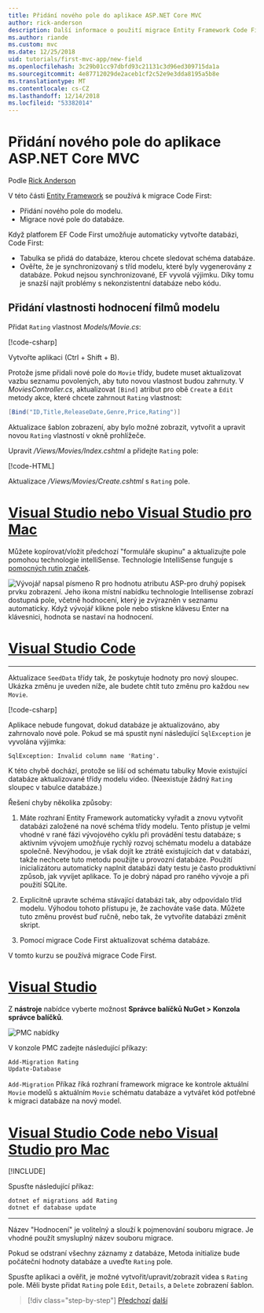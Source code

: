 ```yaml
---
title: Přidání nového pole do aplikace ASP.NET Core MVC
author: rick-anderson
description: Další informace o použití migrace Entity Framework Code First pro přidání nového pole do modelu a migrovat tuto změnu do databáze.
ms.author: riande
ms.custom: mvc
ms.date: 12/25/2018
uid: tutorials/first-mvc-app/new-field
ms.openlocfilehash: 3c29b01cc97dbfd93c21131c3d96ed309715da1a
ms.sourcegitcommit: 4e87712029de2aceb1cf2c52e9e3dda8195a5b8e
ms.translationtype: MT
ms.contentlocale: cs-CZ
ms.lasthandoff: 12/14/2018
ms.locfileid: "53382014"
---
```

# <a name="add-a-new-field-to-an-aspnet-core-mvc-app"></a>Přidání nového pole do aplikace ASP.NET Core MVC

Podle [Rick Anderson](https://twitter.com/RickAndMSFT)

V této části [Entity Framework](/ef/core/get-started/aspnetcore/new-db) se používá k migrace Code First:

* Přidání nového pole do modelu.
* Migrace nové pole do databáze.

Když platforem EF Code First umožňuje automaticky vytvořte databázi, Code First:

* Tabulka se přidá do databáze, kterou chcete sledovat schéma databáze.
* Ověřte, že je synchronizovaný s tříd modelu, které byly vygenerovány z databáze. Pokud nejsou synchronizované, EF vyvolá výjimku. Díky tomu je snazší najít problémy s nekonzistentní databáze nebo kódu.

## <a name="add-a-rating-property-to-the-movie-model"></a>Přidání vlastnosti hodnocení filmů modelu

Přidat `Rating` vlastnost *Models/Movie.cs*:

[!code-csharp[](~/tutorials/first-mvc-app/start-mvc/sample/MvcMovie22/Models/MovieDateRating.cs?highlight=13&name=snippet)]

Vytvořte aplikaci (Ctrl + Shift + B).

Protože jsme přidali nové pole do `Movie` třídy, budete muset aktualizovat vazbu seznamu povolených, aby tuto novou vlastnost budou zahrnuty. V *MoviesController.cs*, aktualizovat `[Bind]` atribut pro obě `Create` a `Edit` metody akce, které chcete zahrnout `Rating` vlastnost:

```csharp
[Bind("ID,Title,ReleaseDate,Genre,Price,Rating")]
   ```

Aktualizace šablon zobrazení, aby bylo možné zobrazit, vytvořit a upravit novou `Rating` vlastností v okně prohlížeče.

Upravit */Views/Movies/Index.cshtml* a přidejte `Rating` pole:

[!code-HTML[](~/tutorials/first-mvc-app/start-mvc/sample/MvcMovie22/Views/Movies/IndexGenreRating.cshtml?highlight=17,39&range=24-64)]

Aktualizace */Views/Movies/Create.cshtml* s `Rating` pole. 

<!-- VS -------------------------->
# <a name="visual-studio--visual-studio-for-mactabvisual-studiovisual-studio-mac"></a>[Visual Studio nebo Visual Studio pro Mac](#tab/visual-studio+visual-studio-mac)

Můžete kopírovat/vložit předchozí "formuláře skupinu" a aktualizujte pole pomohou technologie intelliSense. Technologie IntelliSense funguje s [pomocných rutin značek](xref:mvc/views/tag-helpers/intro).

![Vývojář napsal písmeno R pro hodnotu atributu ASP-pro druhý popisek prvku zobrazení. Jeho ikona místní nabídku technologie Intellisense zobrazí dostupná pole, včetně hodnocení, který je zvýrazněn v seznamu automaticky. Když vývojář klikne pole nebo stiskne klávesu Enter na klávesnici, hodnota se nastaví na hodnocení.](new-field/_static/cr.png)

<!-- Code -------------------------->
# <a name="visual-studio-codetabvisual-studio-code"></a>[Visual Studio Code](#tab/visual-studio-code)
<!-- This tab intentionally left blank. -->
---  
<!-- End of VS tabs -->

Aktualizace `SeedData` třídy tak, že poskytuje hodnoty pro nový sloupec. Ukázka změnu je uveden níže, ale budete chtít tuto změnu pro každou `new Movie`.

[!code-csharp[](start-mvc/sample/MvcMovie/Models/SeedDataRating.cs?name=snippet1&highlight=6)]

Aplikace nebude fungovat, dokud databáze je aktualizováno, aby zahrnovalo nové pole. Pokud se má spustit nyní následující `SqlException` je vyvolána výjimka:

`SqlException: Invalid column name 'Rating'.`

K této chybě dochází, protože se liší od schématu tabulky Movie existující databáze aktualizované třídy modelu video. (Neexistuje žádný `Rating` sloupec v tabulce databáze.)

Řešení chyby několika způsoby:

1. Máte rozhraní Entity Framework automaticky vyřadit a znovu vytvořit databázi založené na nové schéma třídy modelu. Tento přístup je velmi vhodné v rané fázi vývojového cyklu při provádění testu databáze; s aktivním vývojem umožňuje rychlý rozvoj schématu modelu a databáze společně. Nevýhodou, je však dojít ke ztrátě existujících dat v databázi, takže nechcete tuto metodu použijte u provozní databáze. Použití inicializátoru automaticky naplnit databázi daty testu je často produktivní způsob, jak vyvíjet aplikace. To je dobrý nápad pro raného vývoje a při použití SQLite.

2. Explicitně upravte schéma stávající databázi tak, aby odpovídalo tříd modelu. Výhodou tohoto přístupu je, že zachováte vaše data. Můžete tuto změnu provést buď ručně, nebo tak, že vytvoříte databázi změnit skript.

3. Pomocí migrace Code First aktualizovat schéma databáze.

V tomto kurzu se používá migrace Code First.

<!-- VS -------------------------->
# <a name="visual-studiotabvisual-studio"></a>[Visual Studio](#tab/visual-studio)

Z **nástroje** nabídce vyberte možnost **Správce balíčků NuGet > Konzola správce balíčků**.

  ![PMC nabídky](adding-model/_static/pmc.png)

V konzole PMC zadejte následující příkazy:

```powershell
Add-Migration Rating
Update-Database
```

`Add-Migration` Příkaz říká rozhraní framework migrace ke kontrole aktuální `Movie` modelů s aktuálním `Movie` schématu databáze a vytvářet kód potřebné k migraci databáze na nový model.

# <a name="visual-studio-code--visual-studio-for-mactabvisual-studio-codevisual-studio-mac"></a>[Visual Studio Code nebo Visual Studio pro Mac](#tab/visual-studio-code+visual-studio-mac)

[!INCLUDE[](~/includes/RP-mvc-shared/sqlite-warn.md)]

Spusťte následující příkaz:

```cli
dotnet ef migrations add Rating
dotnet ef database update
```

---  
<!-- End of VS tabs -->

Název "Hodnocení" je volitelný a slouží k pojmenování souboru migrace. Je vhodné použít smysluplný název souboru migrace.

Pokud se odstraní všechny záznamy z databáze, Metoda initialize bude počáteční hodnoty databáze a uveďte `Rating` pole.

Spusťte aplikaci a ověřit, je možné vytvořit/upravit/zobrazit videa s `Rating` pole. Měli byste přidat `Rating` pole `Edit`, `Details`, a `Delete` zobrazení šablon.

> [!div class="step-by-step"]
> [Předchozí](search.md)
> [další](validation.md)  
